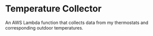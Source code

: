 # Temperature Collector

An AWS Lambda function that collects data from my thermostats and corresponding outdoor temperatures.
